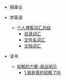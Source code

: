 <!-- SIDEBER.md（侧边栏_概要） -->

-   搞事业

-   学英语
    -   [个人博客词汇总结](/docs/english/personal-blog-vocabulary-summary/README.md)
        -   [目录词汇](/docs/english/personal-blog-vocabulary-summary/directory-vocabulary.md)
        -   [文件名词汇](/docs/english/personal-blog-vocabulary-summary/filename-vocabulary.md)
        -   [文档词汇](/docs/english/personal-blog-vocabulary-summary/document-vocabulary.md)
-   读书
    -   [抑郁的力量-泉谷闲示](/docs/read/the-power-of-depression/README.md)
        -   [1.我是真的抑郁了吗](/docs/read/the-power-of-depression/chapter_01.md)